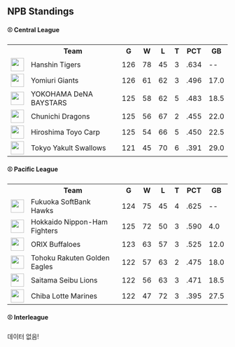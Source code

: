 ## NPB Standings

#### ⚾ Central League

<table>
<tr><th></th><th>Team</th><th>G</th><th>W</th><th>L</th><th>T</th><th>PCT</th><th>GB</th></tr>
<tr>
    <td><img src='https://npb.jp/bis/images/pet2025_t_1.gif' width='30'></td>
    <td>Hanshin
Tigers</td>
    <td>126</td>
    <td>78</td>
    <td>45</td>
    <td>3</td>
    <td>.634</td>
    <td>--</td>
</tr>
<tr>
    <td><img src='https://npb.jp/bis/images/pet2025_g_1.gif' width='30'></td>
    <td>Yomiuri
Giants</td>
    <td>126</td>
    <td>61</td>
    <td>62</td>
    <td>3</td>
    <td>.496</td>
    <td>17.0</td>
</tr>
<tr>
    <td><img src='https://npb.jp/bis/images/pet2025_db_1.gif' width='30'></td>
    <td>YOKOHAMA DeNA
BAYSTARS</td>
    <td>125</td>
    <td>58</td>
    <td>62</td>
    <td>5</td>
    <td>.483</td>
    <td>18.5</td>
</tr>
<tr>
    <td><img src='https://npb.jp/bis/images/pet2025_d_1.gif' width='30'></td>
    <td>Chunichi
Dragons</td>
    <td>125</td>
    <td>56</td>
    <td>67</td>
    <td>2</td>
    <td>.455</td>
    <td>22.0</td>
</tr>
<tr>
    <td><img src='https://npb.jp/bis/images/pet2025_c_1.gif' width='30'></td>
    <td>Hiroshima Toyo
Carp</td>
    <td>125</td>
    <td>54</td>
    <td>66</td>
    <td>5</td>
    <td>.450</td>
    <td>22.5</td>
</tr>
<tr>
    <td><img src='https://npb.jp/bis/images/pet2025_s_1.gif' width='30'></td>
    <td>Tokyo Yakult
Swallows</td>
    <td>121</td>
    <td>45</td>
    <td>70</td>
    <td>6</td>
    <td>.391</td>
    <td>29.0</td>
</tr>
</table>

#### ⚾ Pacific League

<table>
<tr><th></th><th>Team</th><th>G</th><th>W</th><th>L</th><th>T</th><th>PCT</th><th>GB</th></tr>
<tr>
    <td><img src='https://npb.jp/bis/images/pet2025_h_1.gif' width='30'></td>
    <td>Fukuoka SoftBank
Hawks</td>
    <td>124</td>
    <td>75</td>
    <td>45</td>
    <td>4</td>
    <td>.625</td>
    <td>--</td>
</tr>
<tr>
    <td><img src='' width='30'></td>
    <td>Hokkaido Nippon-Ham
Fighters</td>
    <td>125</td>
    <td>72</td>
    <td>50</td>
    <td>3</td>
    <td>.590</td>
    <td>4.0</td>
</tr>
<tr>
    <td><img src='' width='30'></td>
    <td>ORIX
Buffaloes</td>
    <td>123</td>
    <td>63</td>
    <td>57</td>
    <td>3</td>
    <td>.525</td>
    <td>12.0</td>
</tr>
<tr>
    <td><img src='https://npb.jp/bis/images/pet2025_e_1.gif' width='30'></td>
    <td>Tohoku Rakuten
Golden Eagles</td>
    <td>122</td>
    <td>57</td>
    <td>63</td>
    <td>2</td>
    <td>.475</td>
    <td>18.0</td>
</tr>
<tr>
    <td><img src='https://npb.jp/bis/images/pet2025_l_1.gif' width='30'></td>
    <td>Saitama Seibu
Lions</td>
    <td>122</td>
    <td>56</td>
    <td>63</td>
    <td>3</td>
    <td>.471</td>
    <td>18.5</td>
</tr>
<tr>
    <td><img src='https://npb.jp/bis/images/pet2025_m_1.gif' width='30'></td>
    <td>Chiba Lotte
Marines</td>
    <td>122</td>
    <td>47</td>
    <td>72</td>
    <td>3</td>
    <td>.395</td>
    <td>27.5</td>
</tr>
</table>

#### ⚾ Interleague

데이터 없음!

